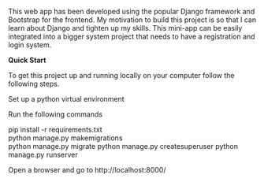 This web app has been developed using the popular Django framework and Bootstrap for the frontend. My motivation to build this project is so that I can learn about Django and tighten up my skills. This mini-app can be easily integrated into a bigger system project that needs to have a registration and login system.

**Quick Start**

To get this project up and running locally on your computer follow the following steps.

Set up a python virtual environment

Run the following commands

  pip install -r requirements.txt<br>
  python manage.py makemigrations<br>
  python manage.py migrate
  python manage.py createsuperuser
  python manage.py runserver
  
Open a browser and go to http://localhost:8000/
